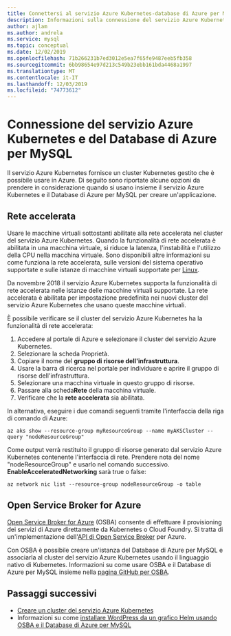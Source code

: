 ```yaml
---
title: Connettersi al servizio Azure Kubernetes-database di Azure per MySQL
description: Informazioni sulla connessione del servizio Azure Kubernetes con il Database di Azure per MySQL
author: ajlam
ms.author: andrela
ms.service: mysql
ms.topic: conceptual
ms.date: 12/02/2019
ms.openlocfilehash: 71b266231b7ed3012e5ea7f65fe9487eeb5fb358
ms.sourcegitcommit: 6bb98654e97d213c549b23ebb161bda4468a1997
ms.translationtype: MT
ms.contentlocale: it-IT
ms.lasthandoff: 12/03/2019
ms.locfileid: "74773612"
---
```

# <a name="connecting-azure-kubernetes-service-and-azure-database-for-mysql"></a>Connessione del servizio Azure Kubernetes e del Database di Azure per MySQL

Il servizio Azure Kubernetes fornisce un cluster Kubernetes gestito che è possibile usare in Azure. Di seguito sono riportate alcune opzioni da prendere in considerazione quando si usano insieme il servizio Azure Kubernetes e il Database di Azure per MySQL per creare un'applicazione.


## <a name="accelerated-networking"></a>Rete accelerata
Usare le macchine virtuali sottostanti abilitate alla rete accelerata nel cluster del servizio Azure Kubernetes. Quando la funzionalità di rete accelerata è abilitata in una macchina virtuale, si riduce la latenza, l'instabilità e l'utilizzo della CPU nella macchina virtuale. Sono disponibili altre informazioni su come funziona la rete accelerata, sulle versioni del sistema operativo supportate e sulle istanze di macchine virtuali supportate per [Linux](../virtual-network/create-vm-accelerated-networking-cli.md).

Da novembre 2018 il servizio Azure Kubernetes supporta la funzionalità di rete accelerata nelle istanze delle macchine virtuali supportate. La rete accelerata è abilitata per impostazione predefinita nei nuovi cluster del servizio Azure Kubernetes che usano queste macchine virtuali.

È possibile verificare se il cluster del servizio Azure Kubernetes ha la funzionalità di rete accelerata:
1. Accedere al portale di Azure e selezionare il cluster del servizio Azure Kubernetes.
2. Selezionare la scheda Proprietà.
3. Copiare il nome del **gruppo di risorse dell'infrastruttura**.
4. Usare la barra di ricerca nel portale per individuare e aprire il gruppo di risorse dell'infrastruttura.
5. Selezionare una macchina virtuale in questo gruppo di risorse.
6. Passare alla scheda**Rete** della macchina virtuale.
7. Verificare che la **rete accelerata** sia abilitata.

In alternativa, eseguire i due comandi seguenti tramite l'interfaccia della riga di comando di Azure:
```azurecli
az aks show --resource-group myResourceGroup --name myAKSCluster --query "nodeResourceGroup"
```
Come output verrà restituito il gruppo di risorse generato dal servizio Azure Kubernetes contenente l'interfaccia di rete. Prendere nota del nome "nodeResourceGroup" e usarlo nel comando successivo. **EnableAcceleratedNetworking** sarà true o false:
```azurecli
az network nic list --resource-group nodeResourceGroup -o table
```

## <a name="open-service-broker-for-azure"></a>Open Service Broker for Azure 
[Open Service Broker for Azure](https://github.com/Azure/open-service-broker-azure/blob/master/README.md) (OSBA) consente di effettuare il provisioning dei servizi di Azure direttamente da Kubernetes o Cloud Foundry. Si tratta di un'implementazione dell'[API di Open Service Broker](https://www.openservicebrokerapi.org/) per Azure.

Con OSBA è possibile creare un'istanza del Database di Azure per MySQL e associarla al cluster del servizio Azure Kubernetes usando il linguaggio nativo di Kubernetes. Informazioni su come usare OSBA e il Database di Azure per MySQL insieme nella [pagina GitHub per OSBA](https://github.com/Azure/open-service-broker-azure/blob/master/docs/modules/mysql.md). 



## <a name="next-steps"></a>Passaggi successivi
- [Creare un cluster del servizio Azure Kubernetes](../aks/kubernetes-walkthrough.md)
- Informazioni su come [installare WordPress da un grafico Helm usando OSBA e il Database di Azure per MySQL](../aks/integrate-azure.md)
